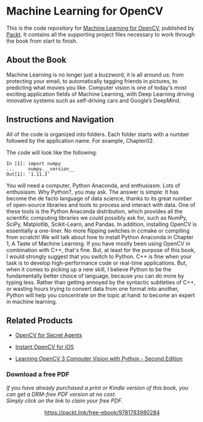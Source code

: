 


# Machine Learning for OpenCV
This is the code repository for [Machine Learning for OpenCV](https://www.packtpub.com/big-data-and-business-intelligence/machine-learning-opencv?utm_source=github&utm_medium=repository&utm_campaign=9781783980284), published by [Packt](https://www.packtpub.com/?utm_source=github). It contains all the supporting project files necessary to work through the book from start to finish.
## About the Book
Machine Learning is no longer just a buzzword, it is all around us: from protecting your email, to automatically tagging friends in pictures, to predicting what movies you like. Computer vision is one of today's most exciting application fields of Machine Learning, with Deep Learning driving innovative systems such as self-driving cars and Google’s DeepMind.
## Instructions and Navigation
All of the code is organized into folders. Each folder starts with a number followed by the application name. For example, Chapter02.



The code will look like the following:
```
In [1]: import numpy
...     numpy.__version__
Out[1]: '1.11.3'
```

You will need a computer, Python Anaconda, and enthusiasm. Lots of enthusiasm. Why
Python?, you may ask. The answer is simple: It has become the de facto language of data
science, thanks to its great number of open-source libraries and tools to process and interact
with data. One of these tools is the Python Anaconda distribution, which provides all the
scientific computing libraries we could possibly ask for, such as NumPy, SciPy, Matplotlib,
Scikit-Learn, and Pandas. In addition, installing OpenCV is essentially a one-liner. No more
flipping switches in ccmake or compiling from scratch! We will talk about how to install
Python Anaconda in Chapter 1, A Taste of Machine Learning. If you have mostly been
using OpenCV in combination with C++, that's fine. But, at least for the purpose of this
book, I would strongly suggest that you switch to Python. C++ is fine when your task is to
develop high-performance code or real-time applications. But, when it comes to picking up
a new skill, I believe Python to be the fundamentally better choice of language, because you
can do more by typing less. Rather than getting annoyed by the syntactic subtleties of C++,
or wasting hours trying to convert data from one format into another, Python will help you
concentrate on the topic at hand: to become an expert in machine learning.

## Related Products
* [OpenCV for Secret Agents](https://www.packtpub.com/application-development/opencv-secret-agents?utm_source=github&utm_medium=repository&utm_campaign=9781783287376)

* [Instant OpenCV for iOS](https://www.packtpub.com/application-development/instant-opencv-ios?utm_source=github&utm_medium=repository&utm_campaign=9781782163848)

* [Learning OpenCV 3 Computer Vision with Python - Second Edition](https://www.packtpub.com/application-development/learning-opencv-3-computer-vision-python-second-edition?utm_source=github&utm_medium=repository&utm_campaign=9781785283840)

### Download a free PDF

 <i>If you have already purchased a print or Kindle version of this book, you can get a DRM-free PDF version at no cost.<br>Simply click on the link to claim your free PDF.</i>
<p align="center"> <a href="https://packt.link/free-ebook/9781783980284">https://packt.link/free-ebook/9781783980284 </a> </p>